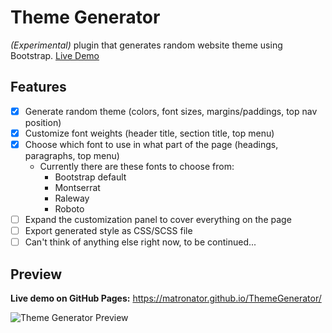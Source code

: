 # Theme Generator

*(Experimental)* plugin that generates random website theme using Bootstrap. [Live Demo](https://matronator.github.io/ThemeGenerator/)

## Features

- [x] Generate random theme (colors, font sizes, margins/paddings, top nav position)
- [x] Customize font weights (header title, section title, top menu)
- [x] Choose which font to use in what part of the page (headings, paragraphs, top menu)
  - Currently there are these fonts to choose from:
    * Bootstrap default
    * Montserrat
    * Raleway
    * Roboto
- [ ] Expand the customization panel to cover everything on the page
- [ ] Export generated style as CSS/SCSS file
- [ ] Can't think of anything else right now, to be continued...

## Preview

**Live demo on GitHub Pages:** https://matronator.github.io/ThemeGenerator/

![Theme Generator Preview](preview.gif "Title")
